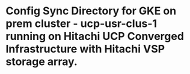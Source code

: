 # Config Sync Directory for GKE on prem cluster - ucp-usr-clus-1 running on Hitachi UCP Converged Infrastructure with Hitachi VSP storage array.

